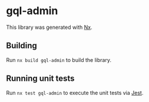 # gql-admin

This library was generated with [Nx](https://nx.dev).

## Building

Run `nx build gql-admin` to build the library.

## Running unit tests

Run `nx test gql-admin` to execute the unit tests via [Jest](https://jestjs.io).

